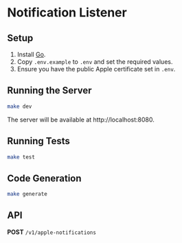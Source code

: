 # Notification Listener

## Setup

1. Install [Go](https://go.dev/dl/).
2. Copy `.env.example` to `.env` and set the required values.
3. Ensure you have the public Apple certificate set in `.env`.

## Running the Server

```sh
make dev
```

The server will be available at http://localhost:8080.

## Running Tests

```sh
make test
```

## Code Generation

```sh
make generate
```

## API

**POST** `/v1/apple-notifications`
